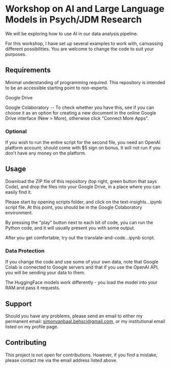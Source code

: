 # Workshop on AI and Large Language Models in Psych/JDM Research

We will be exploring how to use AI in our data analysis pipeline. 

For this workshop, I have set up several examples to work with, canvassing different possibilities. You are welcome to change the code to suit your purposes. 

## Requirements

Minimal understanding of programming required. This repository is intended to be an accessible starting point to non-experts.

Google Drive

Google Colaboratory -- To check whether you have this, see if you can choose it as an option for creating a new document in the online Google Drive interface (New > More), otherwise click "Connect More Apps".

### Optional
If you wish to run the entire script for the second file, you need an OpenAI platform account; should come with $5 sign on bonus. It will not run if you don't have any money on the platform. 

## Usage
Download the ZIP file of this repository (top right, green button that says Code), and drop the files into your Google Drive, in a place where you can easily find it.

Please start by opening scripts folder, and click on the text-insights...ipynb script file. At this point, you should be in the Google Colaboratory environment.

By pressing the "play" button next to each bit of code, you can run the Python code, and it will usually present you with some output.

After you get comfortable, try out the translate-and-code...ipynb script.

### Data Protection
If you change the code and use some of your own data, note that Google Colab is connected to Google servers and that if you use the OpenAI API, you will be sending your data to them.

The HuggingFace models work differently - you load the model into your RAM and pass it requests.

## Support

Should you have any problems, please send an email to either my permanent email: simonvanbaal.behsci@gmail.com, or my institutional email listed on my profile page.

## Contributing

This project is not open for contributions. However, if you find a mistake, please contact me via the email address listed above.

